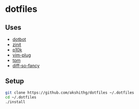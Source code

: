 # dotfiles


## Uses
- [dotbot](https://github.com/anishathalye/dotbot)
- [zinit](https://github.com/zdharma-continuum/zinit)
- [p10k](https://github.com/romkatv/powerlevel10k)
- [vim-plug](https://github.com/junegunn/vim-plug)
- [tpm](https://github.com/tmux-plugins/tpm)
- [diff-so-fancy](https://github.com/so-fancy/diff-so-fancy)


## Setup

```sh
git clone https://github.com/akshithg/dotfiles ~/.dotfiles
cd ~/.dotfiles
./install
```

